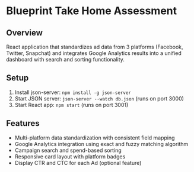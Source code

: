 # Blueprint Take Home Assessment

## Overview
React application that standardizes ad data from 3 platforms (Facebook, Twitter, Snapchat) and integrates Google Analytics results into a unified dashboard with search and sorting functionality.

## Setup
1. Install json-server: `npm install -g json-server`
2. Start JSON server: `json-server --watch db.json` (runs on port 3000)
3. Start React app: `npm start` (runs on port 3001)

## Features
- Multi-platform data standardization with consistent field mapping
- Google Analytics integration using exact and fuzzy matching algorithm
- Campaign search and spend-based sorting
- Responsive card layout with platform badges
- Display CTR and CTC for each Ad (optional feature)
